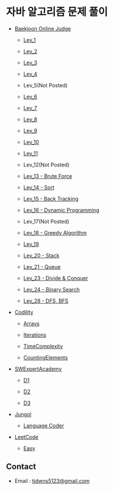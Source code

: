 # 자바 알고리즘 문제 풀이

- [Baekjoon Online Judge](https://www.acmicpc.net/)
    
    - [Lev_1](https://github.com/HamSungJun/doJava/tree/master/src/Baekjoon/Lev_1)
    
    - [Lev_2](https://github.com/HamSungJun/doJava/tree/master/src/Baekjoon/Lev_2)
    
    - [Lev_3](https://github.com/HamSungJun/doJava/tree/master/src/Baekjoon/Lev_3)
    
    - [Lev_4](https://github.com/HamSungJun/doJava/tree/master/src/Baekjoon/Lev_4)
    
    - Lev_5(Not Posted)
    
    - [Lev_6](https://github.com/HamSungJun/doJava/tree/master/src/Baekjoon/Lev_6)
    
    - [Lev_7](https://github.com/HamSungJun/doJava/tree/master/src/Baekjoon/Lev_7)
    
    - [Lev_8](https://github.com/HamSungJun/doJava/tree/master/src/Baekjoon/Lev_8)
    
    - [Lev_9](https://github.com/HamSungJun/doJava/tree/master/src/Baekjoon/Lev_9)
    
    - [Lev_10](https://github.com/HamSungJun/doJava/tree/master/src/Baekjoon/Lev_10)
    
    - [Lev_11](https://github.com/HamSungJun/doJava/tree/master/src/Baekjoon/Lev_11)
    
    - Lev_12(Not Posted)
    
    - [Lev_13 - Brute Force](https://github.com/HamSungJun/doJava/tree/master/src/Baekjoon/Lev_13)
    
    - [Lev_14 - Sort](https://github.com/HamSungJun/doJava/tree/master/src/Baekjoon/Lev_14)
    
    - [Lev_15 - Back Tracking](https://github.com/HamSungJun/doJava/tree/master/src/Baekjoon/Lev_15)
    
    - [Lev_16 - Dynamic Programming](https://github.com/HamSungJun/doJava/tree/master/src/Baekjoon/Lev_16)
    
    - Lev_17(Not Posted)

    - [Lev_18 - Greedy Algorithm](https://github.com/HamSungJun/doJava/tree/master/src/Baekjoon/Lev_18)
    
    - [Lev_19](https://github.com/HamSungJun/doJava/tree/master/src/Baekjoon/Lev_19)
    
    - [Lev_20 - Stack](https://github.com/HamSungJun/doJava/tree/master/src/Baekjoon/Lev_20)
    
    - [Lev_21 - Queue](https://github.com/HamSungJun/doJava/tree/master/src/Baekjoon/Lev_21)
    
    - [Lev_23 - Divide & Conquer](https://github.com/HamSungJun/doJava/tree/master/src/Baekjoon/Lev_23)
    
    - [Lev_24 - Binary Search](https://github.com/HamSungJun/doJava/tree/master/src/Baekjoon/Lev_24)
    
    - [Lev_28 - DFS, BFS](https://github.com/HamSungJun/doJava/tree/master/src/Baekjoon/Lev_28)
    
- [Codility](https://app.codility.com/programmers/)

    - [Arrays](https://github.com/HamSungJun/doJava/tree/master/src/Codility/Arrays)
    
    - [Iterations](https://github.com/HamSungJun/doJava/tree/master/src/Codility/Iterations)
    
    - [TimeComplexity](https://github.com/HamSungJun/doJava/tree/master/src/Codility/TimeComplexity)
    
    - [CountingElements](https://github.com/HamSungJun/doJava/tree/master/src/Codility/CountingElements)

- [SWExpertAcademy](https://swexpertacademy.com/main/main.do)

    - [D1](https://github.com/HamSungJun/doJava/tree/master/src/SWExpertAcademy/D1)
    
    - [D2](https://github.com/HamSungJun/doJava/tree/master/src/SWExpertAcademy/D2)
    
    - [D3](https://github.com/HamSungJun/doJava/tree/master/src/SWExpertAcademy/D3)

- [Jungol](http://www.jungol.co.kr/)

    - [Language Coder](https://github.com/HamSungJun/Alg_Solutions/tree/master/src/Jungol/LanguageCoder)
    
- [LeetCode](https://leetcode.com/)

    - [Easy](https://github.com/HamSungJun/Alg_Solutions/tree/master/src/Leetcode/Easy)
    
## Contact

- Email : tjdwns5123@gmail.com


